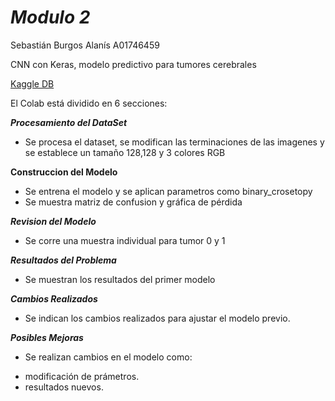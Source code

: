 # ***Modulo 2***
Sebastián Burgos Alanís A01746459

CNN con Keras, modelo predictivo para tumores cerebrales

[Kaggle DB](https://www.kaggle.com/datasets/navoneel/brain-mri-images-for-brain-tumor-detection)

El Colab está dividido en 6 secciones: 

***Procesamiento del DataSet***
  - Se procesa el dataset, se modifican las terminaciones de las imagenes y se establece un tamaño 128,128 y 3 colores RGB

**Construccion del Modelo**
 - Se entrena el modelo y se aplican parametros como binary_crosetopy
 - Se muestra matriz de confusion y gráfica de pérdida

***Revision del Modelo***
 - Se corre una muestra individual para tumor 0 y 1

***Resultados del Problema***
 - Se muestran los resultados del primer modelo

***Cambios Realizados***
 - Se indican los cambios realizados para ajustar el modelo previo. 

***Posibles Mejoras***
 - Se realizan cambios en el modelo como: 
  * modificación de prámetros.
  * resultados nuevos. 
